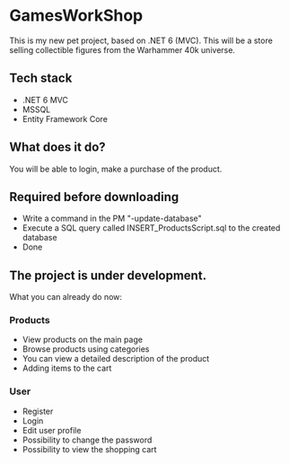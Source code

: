 # GamesWorkShop

This is my new pet project, based on .NET 6 (MVC). This will be a store selling collectible figures from the Warhammer 40k universe.

## Tech stack
- .NET 6 MVC
- MSSQL
- Entity Framework Core


## What does it do?
You will be able to login, make a purchase of the product. 

## Required before downloading
- Write a command in the PM "-update-database"
- Execute a SQL query called INSERT_ProductsScript.sql to the created database
- Done

## The project is under development.

What you can already do now:
### Products
- View products on the main page
- Browse products using categories
- You can view a detailed description of the product
- Adding items to the cart

### User
- Register
- Login
- Edit user profile
- Possibility to change the password
- Possibility to view the shopping cart
